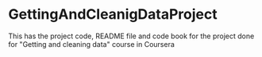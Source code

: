 GettingAndCleanigDataProject
============================

This has the project code, README file and code book for the project done for "Getting and cleaning data" course in Coursera
